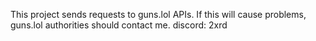 This project sends requests to guns.lol APIs. If this will cause problems, guns.lol authorities should contact me. discord: 2xrd
